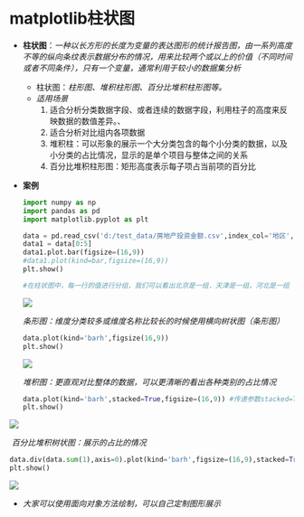 # matplotlib柱状图

- **柱状图**：*一种以长方形的长度为变量的表达图形的统计报告图，由一系列高度不等的纵向条纹表示数据分布的情况，用来比较两个或以上的价值（不同时间或者不同条件），只有一个变量，通常利用于较小的数据集分析*

  - 柱状图：*柱形图、堆积柱形图、百分比堆积柱形图等。*
  - *适用场景*
    1. 适合分析分类数据字段、或者连续的数据字段，利用柱子的高度来反映数据的数值差异。、
    2. 适合分析对比组内各项数据
    3. 堆积柱：可以形象的展示一个大分类包含的每个小分类的数据，以及小分类的占比情况，显示的是单个项目与整体之间的关系
    4. 百分比堆积柱形图：矩形高度表示每子项占当前项的百分比

- **案例**

  ```python
  import numpy as np
  import pandas as pd
  import matplotlib.pyplot as plt
  
  data = pd.read_csv('d:/test_data/房地产投资金额.csv',index_col='地区',engine='python')
  data1 = data[0:5]
  data1.plot.bar(figsize=(16,9))
  #data1.plot(kind=bar,figsize=(16,9))
  plt.show()
  
  #在柱状图中，每一行的值进行分组，我们可以看出北京是一组，天津是一组，河北是一组
  ```

  ![](C:\Users\唐禹\Desktop\数据分析-唐禹\matplotlib\图\柱状图1.png)

  *条形图：维度分类较多或维度名称比较长的时候使用横向树状图（条形图）*

  ```python
  data.plot(kind='barh',figsize(16,9))
  plt.show()
  ```

  ![](C:\Users\唐禹\Desktop\数据分析-唐禹\matplotlib\图\条形图.png)

  *堆积图：更直观对比整体的数据，可以更清晰的看出各种类别的占比情况*

  ```python
  data.plot(kind='barh',stacked=True,figsize=(16,9)) #传递参数stacked=True来生成堆积树状图
  plt.show()
  ```

![](C:\Users\唐禹\Desktop\数据分析-唐禹\matplotlib\图\堆积图.png)

​	*百分比堆积树状图：展示的占比的情况*

```python
data.div(data.sum(1),axis=0).plot(kind='barh',figsize=(16,9),stacked=True)
plt.show()
```

![](C:\Users\唐禹\Desktop\数据分析-唐禹\matplotlib\图\百分比.png)

- *大家可以使用面向对象方法绘制，可以自己定制图形展示*

